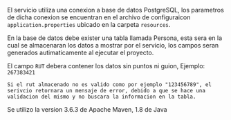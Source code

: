 El servicio utiliza una conexion a base de datos PostgreSQL,
los parametros de dicha conexion se encuentran en el archivo de configuraicon
`application.properties` ubicado en la carpeta `resources`.

En la base de datos debe exister una tabla llamada Persona, esta sera
en la cual se almacenaran los datos a mostrar por el servicio, los campos
seran generados autimaticamente al ejecutar el proyecto.

El campo `RUT` debera contener los datos sin puntos ni guion, 
Ejemplo: `267383421`

`Si el rut almacenado no es valido como por ejemplo "123456789", el serivcio retornara
un mensaje de error, debido a que se hace una validacion del mismo y no buscara la informacion
en la tabla.`

Se utilizo la version 3.6.3 de Apache Maven, 1.8 de Java